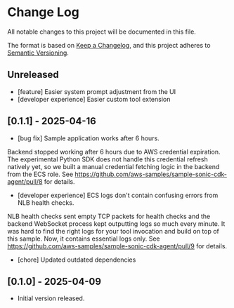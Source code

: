 # Change Log

All notable changes to this project will be documented in this file.

The format is based on [Keep a Changelog](https://keepachangelog.com/en/1.0.0/),
and this project adheres to [Semantic Versioning](https://semver.org/spec/v2.0.0.html).

## Unreleased

- [feature] Easier system prompt adjustment from the UI
- [developer experience] Easier custom tool extension

## [0.1.1] - 2025-04-16

- [bug fix] Sample application works after 6 hours.

Backend stopped working after 6 hours due to AWS credential expiration. The experimental Python SDK does not handle this credential refresh natively yet, so we built a manual credential fetching logic in the backend from the ECS role. See https://github.com/aws-samples/sample-sonic-cdk-agent/pull/8 for details.

- [developer experience] ECS logs don't contain confusing errors from NLB health checks.

NLB health checks sent empty TCP packets for health checks and the backend WebSocket process kept outputting logs so much every minute. It was hard to find the right logs for your tool invocation and build on top of this sample. Now, it contains essential logs only. See https://github.com/aws-samples/sample-sonic-cdk-agent/pull/9 for details.

- [chore] Updated outdated dependencies

## [0.1.0] - 2025-04-09

- Initial version released.
